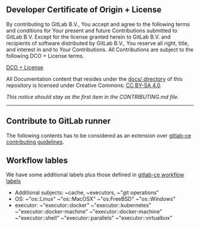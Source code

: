 ## Developer Certificate of Origin + License

By contributing to GitLab B.V., You accept and agree to the following terms and
conditions for Your present and future Contributions submitted to GitLab B.V.
Except for the license granted herein to GitLab B.V. and recipients of software
distributed by GitLab B.V., You reserve all right, title, and interest in and to
Your Contributions. All Contributions are subject to the following DCO + License
terms.

[DCO + License](https://gitlab.com/gitlab-org/dco/blob/master/README.md)

All Documentation content that resides under the [docs/ directory](/docs) of this
repository is licensed under Creative Commons:
[CC BY-SA 4.0](https://creativecommons.org/licenses/by-sa/4.0/).

_This notice should stay as the first item in the CONTRIBUTING.md file._

---

## Contribute to GitLab runner

The following contents has to be considered as an extension over [gitlab-ce contributing guidelines](https://gitlab.com/gitlab-org/gitlab-ce/blob/master/CONTRIBUTING.md).

## Workflow lables

We have some additional labels plus those defined in [gitlab-ce workflow labels](https://gitlab.com/gitlab-org/gitlab-ce/blob/master/CONTRIBUTING.md#workflow-labels) 

- Additional subjects: ~cache, ~executors, ~"git operations"
- OS: ~"os::Linux" ~"os::MacOSX" ~"os:FreeBSD" ~"os::Windows" 
- executor: ~"executor::docker" ~"executor::kubernetes" ~"executor::docker\-machine" ~"executor::docker\-machine" ~"executor::shell" ~"executor::parallels" ~"executor::virtualbox" 

